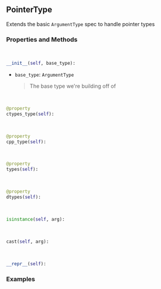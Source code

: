 ## <a id="McUtils.Extensions.ArgumentSignature.PointerType">PointerType</a>
Extends the basic `ArgumentType` spec to handle pointer types

### Properties and Methods
<a id="McUtils.Extensions.ArgumentSignature.PointerType.__init__" class="docs-object-method">&nbsp;</a>
```python
__init__(self, base_type): 
```

- `base_type`: `ArgumentType`
    >The base type we're building off of

<a id="McUtils.Extensions.ArgumentSignature.PointerType.ctypes_type" class="docs-object-method">&nbsp;</a>
```python
@property
ctypes_type(self): 
```

<a id="McUtils.Extensions.ArgumentSignature.PointerType.cpp_type" class="docs-object-method">&nbsp;</a>
```python
@property
cpp_type(self): 
```

<a id="McUtils.Extensions.ArgumentSignature.PointerType.types" class="docs-object-method">&nbsp;</a>
```python
@property
types(self): 
```

<a id="McUtils.Extensions.ArgumentSignature.PointerType.dtypes" class="docs-object-method">&nbsp;</a>
```python
@property
dtypes(self): 
```

<a id="McUtils.Extensions.ArgumentSignature.PointerType.isinstance" class="docs-object-method">&nbsp;</a>
```python
isinstance(self, arg): 
```

<a id="McUtils.Extensions.ArgumentSignature.PointerType.cast" class="docs-object-method">&nbsp;</a>
```python
cast(self, arg): 
```

<a id="McUtils.Extensions.ArgumentSignature.PointerType.__repr__" class="docs-object-method">&nbsp;</a>
```python
__repr__(self): 
```

### Examples


